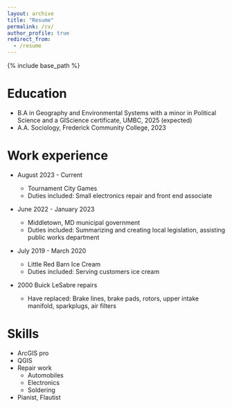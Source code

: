 ```yaml
---
layout: archive
title: "Resume"
permalink: /cv/
author_profile: true
redirect_from:
  - /resume
---
```


{% include base_path %}

Education
======
* B.A in Geography and Environmental Systems with a minor in Political Science and a GIScience certificate, UMBC, 2025 (expected)
* A.A. Sociology, Frederick Community College, 2023

Work experience
======
* August 2023 - Current
  * Tournament City Games
  * Duties included: Small electronics repair and front end associate

* June 2022 - January 2023
  * Middletown, MD municipal government
  * Duties included: Summarizing and creating local legislation, assisting public works department

* July 2019 - March 2020
  * Little Red Barn Ice Cream
  * Duties included: Serving customers ice cream

* 2000 Buick LeSabre repairs
  * Have replaced: Brake lines, brake pads, rotors, upper intake manifold, sparkplugs, air filters

  
Skills
======
* ArcGIS pro
* QGIS
* Repair work
  * Automobiles
  * Electronics
  * Soldering
* Pianist, Flautist
